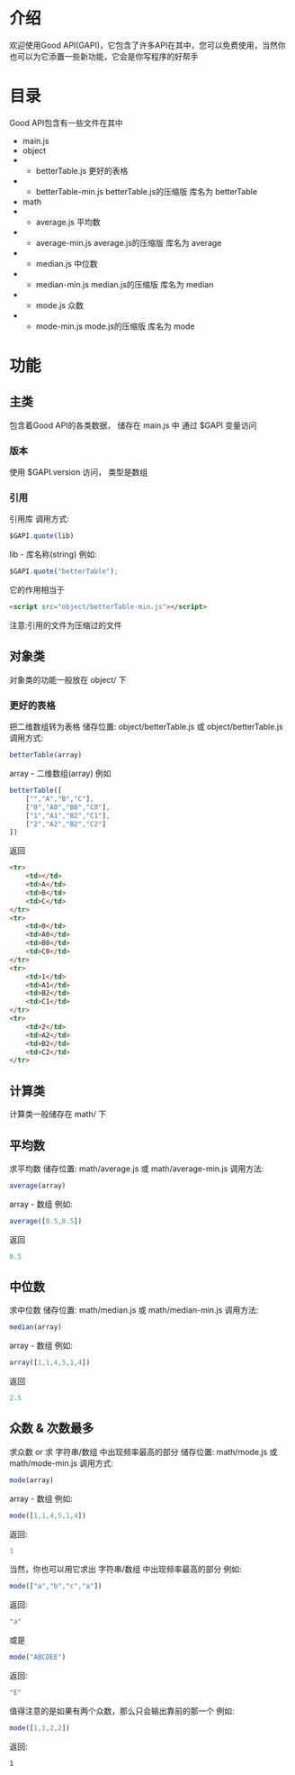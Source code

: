 # 介绍
欢迎使用Good API(GAPI)，它包含了许多API在其中，您可以免费使用，当然你也可以为它添置一些新功能，它会是你写程序的好帮手
# 目录
Good API包含有一些文件在其中
+ main.js
+ object
+ - betterTable.js 更好的表格
+ - betterTable-min.js betterTable.js的压缩版 库名为 betterTable
+ math
+ - average.js 平均数
+ - average-min.js average.js的压缩版 库名为 average
+ - median.js 中位数
+ - median-min.js median.js的压缩版 库名为 median
+ - mode.js 众数
+ - mode-min.js mode.js的压缩版 库名为 mode
# 功能
## 主类
包含着Good API的各类数据，
储存在 main.js 中
通过 $GAPI 变量访问
### 版本
使用 $GAPI.version 访问，
类型是数组
### 引用
引用库
调用方式:
```javascript
$GAPI.quote(lib)
```
lib - 库名称(string)
例如:
```javascript
$GAPI.quote("betterTable");
```
它的作用相当于
```html
<script src="object/betterTable-min.js"></script>
```
注意:引用的文件为压缩过的文件
## 对象类
对象类的功能一般放在 object/ 下
### 更好的表格
把二维数组转为表格
储存位置:
object/betterTable.js 或 object/betterTable.js
调用方式:
```javascript
betterTable(array)
```
array - 二维数组(array)
例如
```javascript
betterTable([
    ["","A","B","C"],
    ["0","A0","B0","C0"],
    ["1","A1","B2","C1"],
    ["2","A2","B2","C2"]
])
```
返回
```html
<tr>
    <td></td>
    <td>A</td>
    <td>B</td>
    <td>C</td>
</tr>
<tr>
    <td>0</td>
    <td>A0</td>
    <td>B0</td>
    <td>C0</td>
</tr>
<tr>
    <td>1</td>
    <td>A1</td>
    <td>B2</td>
    <td>C1</td>
</tr>
<tr>
    <td>2</td>
    <td>A2</td>
    <td>B2</td>
    <td>C2</td>
</tr>
```
## 计算类
计算类一般储存在 math/ 下
## 平均数
求平均数
储存位置:
math/average.js 或 math/average-min.js
调用方法:
```javascript
average(array)
```
array - 数组
例如:
```javascript
average([0.5,0.5])
```
返回
```javascript
0.5
```
## 中位数
求中位数
储存位置:
math/median.js 或 math/median-min.js
调用方法:
```javascript
median(array)
```
array - 数组
例如:
```javascript
array([1,1,4,5,1,4])
```
返回
```javascript
2.5
```
## 众数 & 次数最多
求众数 or 求 字符串/数组 中出现频率最高的部分
储存位置:
math/mode.js 或 math/mode-min.js
调用方式:
```javascript
mode(array)
```
array - 数组
例如:
```javascript
mode([1,1,4,5,1,4])
```
返回:
```javascript
1
```
当然，你也可以用它求出 字符串/数组 中出现频率最高的部分
例如:
```javascript
mode(["a","b","c","a"])
```
返回:
```javascript
"a"
```
或是
```javascript
mode("ABCDEE")
```
返回:
```javascript
"E"
```
值得注意的是如果有两个众数，那么只会输出靠前的那一个
例如:
```javascript
mode([1,1,2,2])
```
返回:
```javscript
1
```